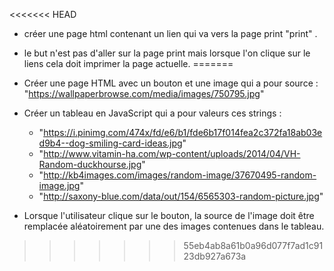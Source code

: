 <<<<<<< HEAD
* créer une page html contenant un lien qui va vers la page print "print" .

* le but n'est pas d'aller sur la page print mais lorsque l'on clique sur le liens cela doit imprimer la page actuelle.
=======
* Créer une page HTML avec un bouton et une image qui a pour source : "https://wallpaperbrowse.com/media/images/750795.jpg"
* Créer un tableau en JavaScript qui a pour valeurs ces strings :
  * "https://i.pinimg.com/474x/fd/e6/b1/fde6b17f014fea2c372fa18ab03ed9b4--dog-smiling-card-ideas.jpg"
  * "http://www.vitamin-ha.com/wp-content/uploads/2014/04/VH-Random-duckhourse.jpg"
  * "http://kb4images.com/images/random-image/37670495-random-image.jpg"
  * "http://saxony-blue.com/data/out/154/6565303-random-picture.jpg"
* Lorsque l'utilisateur clique sur le bouton, la source de l'image doit être remplacée aléatoirement par une des images contenues dans le tableau.
>>>>>>> 55eb4ab8a61b0a96d077f7ad1c9123db927a673a
